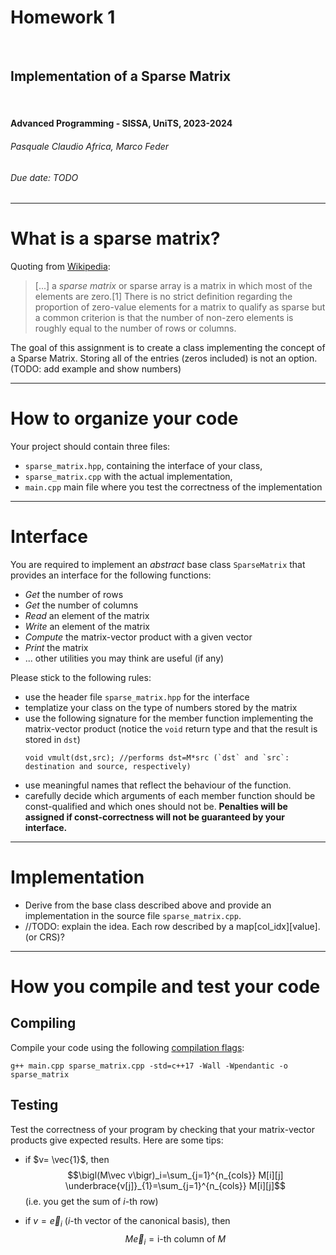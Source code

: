 <!--
title: Homework 01
paginate: true

_class: titlepage
-->

# Homework 1
<br>

## Implementation of a Sparse Matrix
<br>

#### Advanced Programming - SISSA, UniTS, 2023-2024

###### Pasquale Claudio Africa, Marco Feder

###### Due date: TODO

---

<!--
_class: green
-->

# What is a sparse matrix?

Quoting from [Wikipedia](https://en.wikipedia.org/wiki/Sparse_matrix):

> [...] a *sparse matrix* or sparse array is a matrix in which most of the elements are zero.[1] There is no strict definition regarding the proportion of zero-value elements for a matrix to qualify as sparse but a common criterion is that the number of non-zero elements is roughly equal to the number of rows or columns. 

The goal of this assignment is to create a class implementing the concept of a Sparse Matrix. Storing all of the entries (zeros included) is not an option. (TODO: add example and show numbers)

---

# How to organize your code
Your project should contain three files:
- `sparse_matrix.hpp`, containing the interface of your class,
- `sparse_matrix.cpp` with the actual implementation,
- `main.cpp` main file where you test the correctness of the implementation

---

# Interface

You are required to implement an *abstract* base class `SparseMatrix` that provides an interface for the following functions:

- *Get* the number of rows
- *Get* the number of columns
- *Read* an element of the matrix
- *Write* an element of the matrix
- *Compute* the matrix-vector product with a given vector
- *Print* the matrix
- ... other utilities you may think are useful (if any)

Please stick to the following rules:

- use the header file `sparse_matrix.hpp` for the interface
- templatize your class on the type of numbers stored by the matrix
- use the following signature for the member function implementing the matrix-vector product (notice the `void` return type and that the result is stored in `dst`)
  ```C+++
  void vmult(dst,src); //performs dst=M*src (`dst` and `src`: destination and source, respectively)
  ```
- use meaningful names that reflect the behaviour of the function.
- carefully decide which arguments of each member function should be const-qualified and which ones should not be.
**Penalties will be assigned if const-correctness will not be guaranteed by your interface.**

---

# Implementation
- Derive from the base class described above and provide an implementation in the source file `sparse_matrix.cpp`.
- //TODO: explain the idea. Each row described by a map[col_idx][value]. (or CRS)?

---

# How you compile and test your code

## Compiling
Compile your code using the following [compilation flags](https://gcc.gnu.org/onlinedocs/gcc/Warning-Options.html): 

  `g++ main.cpp sparse_matrix.cpp -std=c++17 -Wall -Wpendantic -o sparse_matrix`
  

## Testing
Test the correctness of your program by checking that your matrix-vector products give expected results. Here are some tips:
- if $v= \vec{1}$, then $$\bigl(M\vec v\bigr)_i=\sum_{j=1}^{n_{cols}} M[i][j] \underbrace{v[j]}_{1}=\sum_{j=1}^{n_{cols}} M[i][j]$$ (i.e. you get the sum of $i$-th row)

- if $v=\vec e_i$ ($i$-th vector of the canonical basis), then $$M \vec e_i = \text{i-th column of $M$}$$
